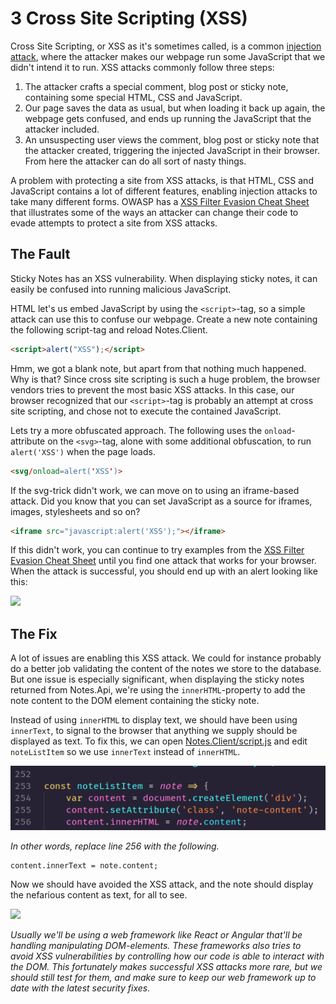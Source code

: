 3 Cross Site Scripting (XSS)
============================
Cross Site Scripting, or XSS as it's sometimes called, is a common [injection attack](https://owasp.org/Top10/A03_2021-Injection/), where the attacker makes our webpage run some JavaScript that we didn't intend it to run. XSS attacks commonly follow three steps:
1. The attacker crafts a special comment, blog post or sticky note, containing some special HTML, CSS and JavaScript.
2. Our page saves the data as usual, but when loading it back up again, the webpage gets confused, and ends up running the JavaScript that the attacker included.
3. An unsuspecting user views the comment, blog post or sticky note that the attacker created, triggering the injected JavaScript in their browser. From here the attacker can do all sort of nasty things.

A problem with protecting a site from XSS attacks, is that HTML, CSS and JavaScript contains a lot of different features, enabling injection attacks to take many different forms. OWASP has a [XSS Filter Evasion Cheat Sheet](https://cheatsheetseries.owasp.org/cheatsheets/XSS_Filter_Evasion_Cheat_Sheet.html) that illustrates some of the ways an attacker can change their code to evade attempts to protect a site from XSS attacks.

The Fault
---------
Sticky Notes has an XSS vulnerability. When displaying sticky notes, it can easily be confused into running malicious JavaScript.

HTML let's us embed JavaScript by using the `<script>`-tag, so a simple attack can use this to confuse our webpage. Create a new note containing the following script-tag and reload Notes.Client.
```html
<script>alert("XSS");</script>
```

Hmm, we got a blank note, but apart from that nothing much happened. Why is that? Since cross site scripting is such a huge problem, the browser vendors tries to prevent the most basic XSS attacks. In this case, our browser recognized that our `<script>`-tag is probably an attempt at cross site scripting, and chose not to execute the contained JavaScript.

Lets try a more obfuscated approach. The following uses the `onload`-attribute on the `<svg>`-tag, alone with some additional obfuscation, to run `alert('XSS')` when the page loads.
```html
<svg/onload=alert('XSS')>
```

If the svg-trick didn't work, we can move on to using an iframe-based attack. Did you know that you can set JavaScript as a source for iframes, images, stylesheets and so on?
```html
<iframe src="javascript:alert('XSS');"></iframe>
```

If this didn't work, you can continue to try examples from the [XSS Filter Evasion Cheat Sheet](https://cheatsheetseries.owasp.org/cheatsheets/XSS_Filter_Evasion_Cheat_Sheet.html) until you find one attack that works for your browser. When the attack is successful, you should end up with an alert looking like this:

![](../Images/xss-success.png)

The Fix
-------
A lot of issues are enabling this XSS attack. We could for instance probably do a better job validating the content of the notes we store to the database. But one issue is especially significant, when displaying the sticky notes returned from Notes.Api, we're using the `innerHTML`-property to add the note content to the DOM element containing the sticky note.

Instead of using `innerHTML` to display text, we should have been using `innerText`, to signal to the browser that anything we supply should be displayed as text. To fix this, we can open [Notes.Client/script.js](../Notes.Client/script.js) and edit `noteListItem` so we use `innerText` instead of `innerHTML`.

![](../Images/xss-note-list-item.png)

_In other words, replace line 256 with the following._

```javscript
content.innerText = note.content;
```
Now we should have avoided the XSS attack, and the note should display the nefarious content as text, for all to see.

![](../Images/xss-avoided.png)

_Usually we'll be using a web framework like React or Angular that'll be handling manipulating DOM-elements. These frameworks also tries to avoid XSS vulnerabilities by controlling how our code is able to interact with the DOM. This fortunately makes successful XSS attacks more rare, but we should still test for them, and make sure to keep our web framework up to date with the latest security fixes._
